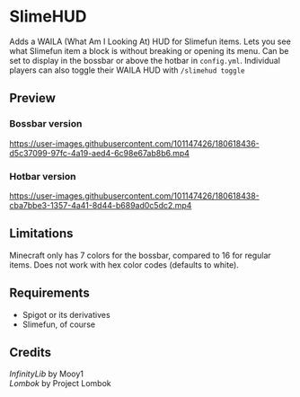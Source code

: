 # SlimeHUD

Adds a WAILA (What Am I Looking At) HUD for Slimefun items. Lets you see what Slimefun item a block is without breaking or opening its menu. Can be set to display in the bossbar or above the hotbar in `config.yml`. Individual players can also toggle their WAILA HUD with `/slimehud toggle`

## Preview

### Bossbar version

https://user-images.githubusercontent.com/101147426/180618436-d5c37099-97fc-4a19-aed4-6c98e67ab8b6.mp4


### Hotbar version

https://user-images.githubusercontent.com/101147426/180618438-cba7bbe3-1357-4a41-8d44-b689ad0c5dc2.mp4

## Limitations

Minecraft only has 7 colors for the bossbar, compared to 16 for regular items. Does not work with hex color codes (defaults to white).

## Requirements

- Spigot or its derivatives
- Slimefun, of course

## Credits

*InfinityLib* by Mooy1\
*Lombok* by Project Lombok
